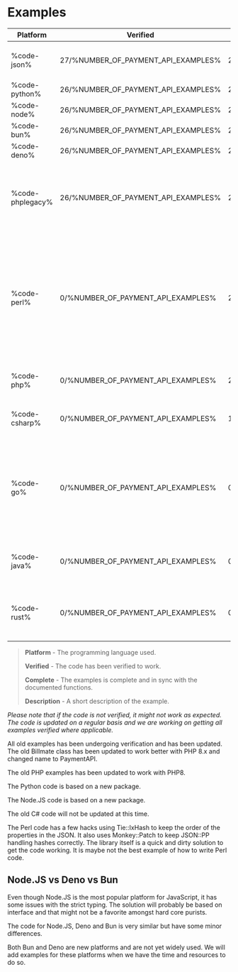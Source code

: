 # Examples

<include from="Snippets-PaymentAPI.md" element-id="snippet-header"></include>


| Platform         | Verified                            | Complete                            | Description                                                                                                                                                                            |
|------------------|-------------------------------------|-------------------------------------|----------------------------------------------------------------------------------------------------------------------------------------------------------------------------------------|
| %code-json%      | 27/%NUMBER_OF_PAYMENT_API_EXAMPLES% | 27/%NUMBER_OF_PAYMENT_API_EXAMPLES% | JSON basic example payloads. Updated 2024.                                                                                                                                             |
| %code-python%    | 26/%NUMBER_OF_PAYMENT_API_EXAMPLES% | 27/%NUMBER_OF_PAYMENT_API_EXAMPLES% | Python3 code. Updated 2024.                                                                                                                                                            |
| %code-node%      | 26/%NUMBER_OF_PAYMENT_API_EXAMPLES% | 27/%NUMBER_OF_PAYMENT_API_EXAMPLES% | Node.JS code. Updated 2024.                                                                                                                                                            |
| %code-bun%       | 26/%NUMBER_OF_PAYMENT_API_EXAMPLES% | 27/%NUMBER_OF_PAYMENT_API_EXAMPLES% | Bun code. Updated 2024.                                                                                                                                                                |
| %code-deno%      | 26/%NUMBER_OF_PAYMENT_API_EXAMPLES% | 27/%NUMBER_OF_PAYMENT_API_EXAMPLES% | Deno code. Updated 2024.                                                                                                                                                               |
| %code-phplegacy% | 26/%NUMBER_OF_PAYMENT_API_EXAMPLES% | 27/%NUMBER_OF_PAYMENT_API_EXAMPLES% | Old PHP code, refreshed and moved from our old API documentation. This code is based on PHP5.                                                                                          |
| %code-perl%      | 0/%NUMBER_OF_PAYMENT_API_EXAMPLES%  | 27/%NUMBER_OF_PAYMENT_API_EXAMPLES% | Hashes in Perl doesn't keep the same order for properties from time to time which makes hashing a pain. The available code relies on hacks with Tie::IxHash and Monkey::Patch to work. |
| %code-php%       | 0/%NUMBER_OF_PAYMENT_API_EXAMPLES%  | 27/%NUMBER_OF_PAYMENT_API_EXAMPLES% | New PHP code. Updated 2024 to a more modern style.                                                                                                                                     |
| %code-csharp%    | 0/%NUMBER_OF_PAYMENT_API_EXAMPLES%  | 11/%NUMBER_OF_PAYMENT_API_EXAMPLES% | C# code, moved from our old API documentation.                                                                                                                                         |
| %code-go%        | 0/%NUMBER_OF_PAYMENT_API_EXAMPLES%  | 0/%NUMBER_OF_PAYMENT_API_EXAMPLES%  | Go has some issues with the strict typing. The solution will probably be based on interface and that might not be a favorite amongst hard core purists.                                |
| %code-java%      | 0/%NUMBER_OF_PAYMENT_API_EXAMPLES%  | 0/%NUMBER_OF_PAYMENT_API_EXAMPLES%  | Java is not a prioritized language and will ba added at a later stage.                                                                                                                 |
| %code-rust%      | 0/%NUMBER_OF_PAYMENT_API_EXAMPLES%  | 0/%NUMBER_OF_PAYMENT_API_EXAMPLES%  | Rust is coming as soon as we've managed to learn best practices.                                                                                                                       |

> **Platform** - The programming language used.
> 
> **Verified** - The code has been verified to work.
> 
> **Complete** - The examples is complete and in sync with the documented functions.
> 
> **Description** - A short description of the example.

_Please note that if the code is not verified, it might not work as expected. The code is updated on a regular basis and we are working on getting all examples verified where applicable._

All old examples has been undergoing verification and has been updated. The old Billmate class has been updated to work better with PHP 8.x and changed name to PaymentAPI.

The old PHP examples has been updated to work with PHP8.

The Python code is based on a new package.

The Node.JS code is based on a new package.

The old C# code will not be updated at this time.

The Perl code has a few hacks using Tie::IxHash to keep the order of the properties in the JSON. It also uses Monkey::Patch to keep JSON::PP handling hashes correctly.
The library itself is a quick and dirty solution to get the code working. It is maybe not the best example of how to write Perl code.

## Node.JS vs Deno vs Bun
Even though Node.JS is the most popular platform for JavaScript, it has some issues with the strict typing. The solution will probably be based on interface and that might not be a favorite amongst hard core purists.

The code for Node.JS, Deno and Bun is very similar but have some minor differences.

Both Bun and Deno are new platforms and are not yet widely used. We will add examples for these platforms when we have the time and resources to do so.
